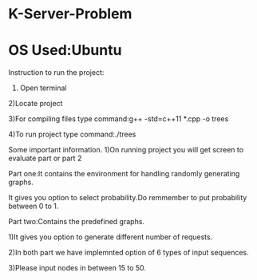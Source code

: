 # K-Server-Problem
# OS Used:Ubuntu
Instruction to run the project:

1) Open terminal

2)Locate project

3)For compiling files type command:g++ -std=c++11 *.cpp -o trees

4)To run project type command:./trees

Some important information.
1)On running project you will get screen to evaluate part or part 2

Part one:It contains the environment for handling randomly generating graphs.

It gives you option to select probability.Do remmember to put probability between 0 to 1.

Part two:Contains the predefined graphs.

1)It gives you option to generate different number of requests.

2)In both part we have implemnted option of 6 types of input sequences.

3)Please input nodes in between 15 to 50.
